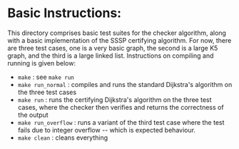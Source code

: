 # Basic Instructions:
This directory comprises basic test suites for the checker algorithm, along
with a basic implementation of the SSSP certifying algorithm.
For now, there are three test cases, one is a very basic graph, the second
is a large K5 graph, and the third is a large linked list. Instructions on
compiling and running is given below:  
- `make` : see `make run` 
- `make run_normal` : compiles and runs the standard Dijkstra's algorithm on the three test cases  
- `make run` : runs the certifying Dijkstra's algorithm on the three test cases, where the checker then verifies and returns the correctness of the output  
- `make run_overflow` : runs a variant of the third test case where the test fails due to integer overflow -- which is expected behaviour.
- `make clean` : cleans everything  
